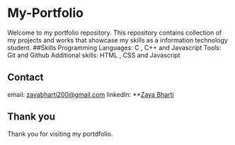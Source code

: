 # My-Portfolio
Welcome to my portfolio repository. This repository contains collection of my projects and works that showcase my skills as a information technology student.
##Skills
Programming Languages: C , C++ and Javascript
Tools: Git and Github
Additional skills: HTML , CSS and Javascript

## Contact
email: zayabharti200@gmail.com
linkedIn: **[Zaya Bharti](https://www.linkedin.com/in/zaya-bharti-a65803235/)

## Thank you
Thank you for visiting my portdfolio.

